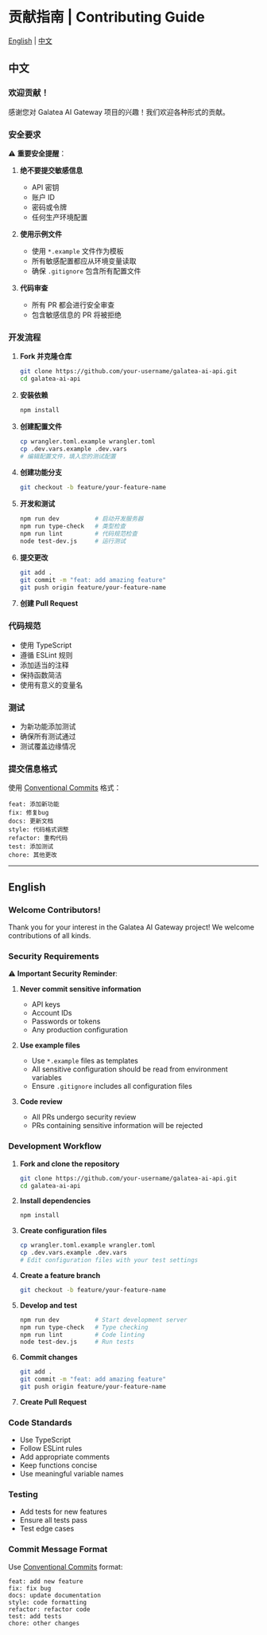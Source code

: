 # 贡献指南 | Contributing Guide

[English](#english) | [中文](#中文)

## 中文

### 欢迎贡献！

感谢您对 Galatea AI Gateway 项目的兴趣！我们欢迎各种形式的贡献。

### 安全要求

⚠️ **重要安全提醒**：

1. **绝不要提交敏感信息**
   - API 密钥
   - 账户 ID
   - 密码或令牌
   - 任何生产环境配置

2. **使用示例文件**
   - 使用 `*.example` 文件作为模板
   - 所有敏感配置都应从环境变量读取
   - 确保 `.gitignore` 包含所有配置文件

3. **代码审查**
   - 所有 PR 都会进行安全审查
   - 包含敏感信息的 PR 将被拒绝

### 开发流程

1. **Fork 并克隆仓库**
   ```bash
   git clone https://github.com/your-username/galatea-ai-api.git
   cd galatea-ai-api
   ```

2. **安装依赖**
   ```bash
   npm install
   ```

3. **创建配置文件**
   ```bash
   cp wrangler.toml.example wrangler.toml
   cp .dev.vars.example .dev.vars
   # 编辑配置文件，填入您的测试配置
   ```

4. **创建功能分支**
   ```bash
   git checkout -b feature/your-feature-name
   ```

5. **开发和测试**
   ```bash
   npm run dev          # 启动开发服务器
   npm run type-check   # 类型检查
   npm run lint         # 代码规范检查
   node test-dev.js     # 运行测试
   ```

6. **提交更改**
   ```bash
   git add .
   git commit -m "feat: add amazing feature"
   git push origin feature/your-feature-name
   ```

7. **创建 Pull Request**

### 代码规范

- 使用 TypeScript
- 遵循 ESLint 规则
- 添加适当的注释
- 保持函数简洁
- 使用有意义的变量名

### 测试

- 为新功能添加测试
- 确保所有测试通过
- 测试覆盖边缘情况

### 提交信息格式

使用 [Conventional Commits](https://www.conventionalcommits.org/) 格式：

```
feat: 添加新功能
fix: 修复bug
docs: 更新文档
style: 代码格式调整
refactor: 重构代码
test: 添加测试
chore: 其他更改
```

---

## English

### Welcome Contributors!

Thank you for your interest in the Galatea AI Gateway project! We welcome contributions of all kinds.

### Security Requirements

⚠️ **Important Security Reminder**:

1. **Never commit sensitive information**
   - API keys
   - Account IDs
   - Passwords or tokens
   - Any production configuration

2. **Use example files**
   - Use `*.example` files as templates
   - All sensitive configuration should be read from environment variables
   - Ensure `.gitignore` includes all configuration files

3. **Code review**
   - All PRs undergo security review
   - PRs containing sensitive information will be rejected

### Development Workflow

1. **Fork and clone the repository**
   ```bash
   git clone https://github.com/your-username/galatea-ai-api.git
   cd galatea-ai-api
   ```

2. **Install dependencies**
   ```bash
   npm install
   ```

3. **Create configuration files**
   ```bash
   cp wrangler.toml.example wrangler.toml
   cp .dev.vars.example .dev.vars
   # Edit configuration files with your test settings
   ```

4. **Create a feature branch**
   ```bash
   git checkout -b feature/your-feature-name
   ```

5. **Develop and test**
   ```bash
   npm run dev          # Start development server
   npm run type-check   # Type checking
   npm run lint         # Code linting
   node test-dev.js     # Run tests
   ```

6. **Commit changes**
   ```bash
   git add .
   git commit -m "feat: add amazing feature"
   git push origin feature/your-feature-name
   ```

7. **Create Pull Request**

### Code Standards

- Use TypeScript
- Follow ESLint rules
- Add appropriate comments
- Keep functions concise
- Use meaningful variable names

### Testing

- Add tests for new features
- Ensure all tests pass
- Test edge cases

### Commit Message Format

Use [Conventional Commits](https://www.conventionalcommits.org/) format:

```
feat: add new feature
fix: fix bug
docs: update documentation
style: code formatting
refactor: refactor code
test: add tests
chore: other changes
``` 
